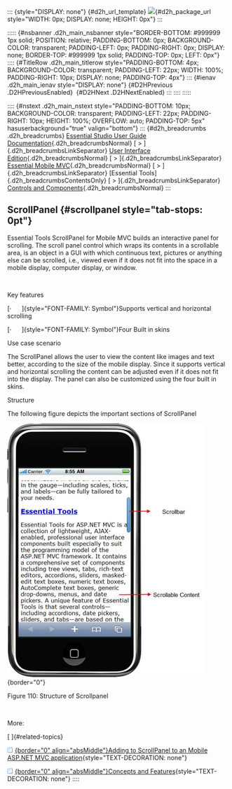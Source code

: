 ::: {style="DISPLAY: none"}
[](ms-xhelp:///?Id=d2h_url_template){#d2h_url_template} ![](!package_url!){#d2h_package_url style="WIDTH: 0px; DISPLAY: none; HEIGHT: 0px"}
:::

::::: {#nsbanner .d2h_main_nsbanner style="BORDER-BOTTOM: #999999 1px solid; POSITION: relative; PADDING-BOTTOM: 0px; BACKGROUND-COLOR: transparent; PADDING-LEFT: 0px; PADDING-RIGHT: 0px; DISPLAY: none; BORDER-TOP: #999999 1px solid; PADDING-TOP: 0px; LEFT: 0px"}
:::: {#TitleRow .d2h_main_titlerow style="PADDING-BOTTOM: 4px; BACKGROUND-COLOR: transparent; PADDING-LEFT: 22px; WIDTH: 100%; PADDING-RIGHT: 10px; DISPLAY: none; PADDING-TOP: 4px"}
::: {#ienav .d2h_main_ienav style="DISPLAY: none"}
[](ms-xhelp:///?Id=71c5d09f-2f9b-46e4-a958-4afa53a8ed38){#D2HPrevious .D2HPreviousEnabled}  [](ms-xhelp:///?Id=30d06c09-c510-4fe0-bd5d-267950e1a27e){#D2HNext .D2HNextEnabled}
:::
::::
:::::

:::: {#nstext .d2h_main_nstext style="PADDING-BOTTOM: 10px; BACKGROUND-COLOR: transparent; PADDING-LEFT: 22px; PADDING-RIGHT: 10px; HEIGHT: 100%; OVERFLOW: auto; PADDING-TOP: 5px" hasuserbackground="true" valign="bottom"}
::: {#d2h_breadcrumbs .d2h_breadcrumbs}
[Essential Studio User Guide Documentation](ms-xhelp:///?Id=12457748-09e3-4d74-a240-8e049cedf030){.d2h_breadcrumbsNormal} [ \> ]{.d2h_breadcrumbsLinkSeparator} [User Interface Edition](ms-xhelp:///?Id=c29296b7-531c-413b-a0ec-488ca1f7f669){.d2h_breadcrumbsNormal} [ \> ]{.d2h_breadcrumbsLinkSeparator} [Essential Mobile MVC](ms-xhelp:///?Id=74df42e3-5434-4590-9be6-3ae2f911cbbc){.d2h_breadcrumbsNormal} [ \> ]{.d2h_breadcrumbsLinkSeparator} [Essential Tools]{.d2h_breadcrumbsContentsOnly} [ \> ]{.d2h_breadcrumbsLinkSeparator} [Controls and Components](ms-xhelp:///?Id=143afae1-3f83-4d32-9bfa-92ed7022a696){.d2h_breadcrumbsNormal}
:::

## ScrollPanel {#scrollpanel style="tab-stops: 0pt"}

Essential Tools ScrollPanel for Mobile MVC builds an interactive panel for scrolling. The scroll panel control which wraps its contents in a scrollable area, is an object in a GUI with which continuous text, pictures or anything else can be scrolled, i.e., viewed even if it does not fit into the space in a mobile display, computer display, or window.

 

Key features

[·      ]{style="FONT-FAMILY: Symbol"}Supports vertical and horizontal scrolling

[·      ]{style="FONT-FAMILY: Symbol"}Four Built in skins

Use case scenario

The ScrollPanel allows the user to view the content like images and text better, according to the size of the mobile display. Since it supports vertical and horizontal scrolling the content can be adjusted even if it does not fit into the display. The panel can also be customized using the four built in skins.

Structure

The following figure depicts the important sections of ScrollPanel

![Description: C:\\Users\\krishnarajd\\Desktop\\usstruct.png](ImagesExt/image103_192.jpg){border="0"}

Figure 110: Structure of Scrollpanel

 

More:

[ ]{#related-topics}

[![](button.gif){border="0" align="absMiddle"}Adding to ScrollPanel to an Mobile ASP.NET MVC application](ms-xhelp:///?Id=30d06c09-c510-4fe0-bd5d-267950e1a27e){style="TEXT-DECORATION: none"}

[![](button.gif){border="0" align="absMiddle"}Concepts and Features](ms-xhelp:///?Id=e3fa764c-325a-4391-a9b1-3d11d25eb596){style="TEXT-DECORATION: none"}
::::
